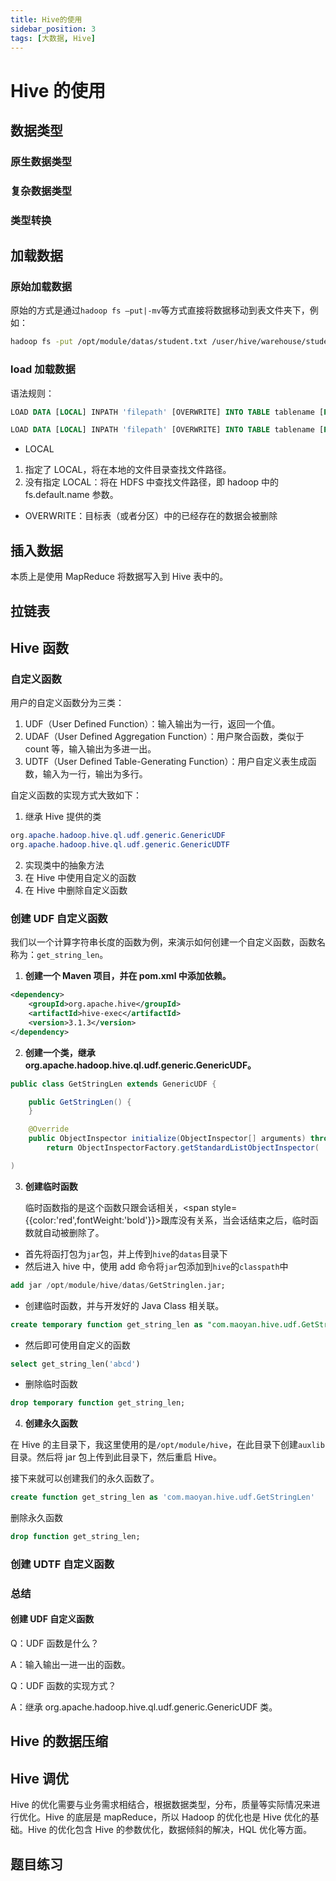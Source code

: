 ```yaml
---
title: Hive的使用
sidebar_position: 3
tags: [大数据, Hive]
---
```


# Hive 的使用

## 数据类型

### 原生数据类型

### 复杂数据类型

### 类型转换

## 加载数据

### 原始加载数据

原始的方式是通过`hadoop fs –put|-mv`等方式直接将数据移动到表文件夹下，例如：

```bash
hadoop fs -put /opt/module/datas/student.txt /user/hive/warehouse/student
```

### load 加载数据

语法规则：

```sql
LOAD DATA [LOCAL] INPATH 'filepath' [OVERWRITE] INTO TABLE tablename [PARTITION (partcol1=val1, partcol2=val2 ...)]

LOAD DATA [LOCAL] INPATH 'filepath' [OVERWRITE] INTO TABLE tablename [PARTITION (partcol1=val1, partcol2=val2 ...)] [INPUTFORMAT 'inputformat' SERDE 'serde'] (3.0 or later)
```

- LOCAL

1. 指定了 LOCAL，将在本地的文件目录查找文件路径。
2. 没有指定 LOCAL：将在 HDFS 中查找文件路径，即 hadoop 中的 fs.default.name 参数。

- OVERWRITE：目标表（或者分区）中的已经存在的数据会被删除

## 插入数据

本质上是使用 MapReduce 将数据写入到 Hive 表中的。

## 拉链表

## Hive 函数

### 自定义函数

用户的自定义函数分为三类：

1. UDF（User Defined Function）：输入输出为一行，返回一个值。
2. UDAF（User Defined Aggregation Function）：用户聚合函数，类似于 count 等，输入输出为多进一出。
3. UDTF（User Defined Table-Generating Function）：用户自定义表生成函数，输入为一行，输出为多行。

自定义函数的实现方式大致如下：

1. 继承 Hive 提供的类

```java
org.apache.hadoop.hive.ql.udf.generic.GenericUDF
org.apache.hadoop.hive.ql.udf.generic.GenericUDTF
```

2. 实现类中的抽象方法
3. 在 Hive 中使用自定义的函数
4. 在 Hive 中删除自定义函数

### 创建 UDF 自定义函数

我们以一个计算字符串长度的函数为例，来演示如何创建一个自定义函数，函数名称为：`get_string_len`。

1. **创建一个 Maven 项目，并在 pom.xml 中添加依赖。**

```xml
<dependency>
    <groupId>org.apache.hive</groupId>
    <artifactId>hive-exec</artifactId>
    <version>3.1.3</version>
</dependency>
```

2. **创建一个类，继承 org.apache.hadoop.hive.ql.udf.generic.GenericUDF。**

```java
public class GetStringLen extends GenericUDF {

    public GetStringLen() {
    }

    @Override
    public ObjectInspector initialize(ObjectInspector[] arguments) throws UDFArgumentException {
        return ObjectInspectorFactory.getStandardListObjectInspector(

)
```

3. **创建临时函数**

   临时函数指的是这个函数只跟会话相关，<span style={{color:'red',fontWeight:'bold'}}>跟库没有关系，当会话结束之后，临时函数就自动被删除了</span>。

- 首先将函打包为`jar`包，并上传到`hive`的`datas`目录下
- 然后进入 hive 中，使用 add 命令将`jar`包添加到`hive`的`classpath`中

```sql
add jar /opt/module/hive/datas/GetStringlen.jar;
```

- 创建临时函数，并与开发好的 Java Class 相关联。

```sql
create temporary function get_string_len as "com.maoyan.hive.udf.GetStringLen";
```

- 然后即可使用自定义的函数

```sql
select get_string_len('abcd')
```

- 删除临时函数

```sql
drop temporary function get_string_len;
```

4. **创建永久函数**

在 Hive 的主目录下，我这里使用的是`/opt/module/hive`，在此目录下创建`auxlib`目录。然后将 jar 包上传到此目录下，然后重启 Hive。

接下来就可以创建我们的永久函数了。

```sql
create function get_string_len as 'com.maoyan.hive.udf.GetStringLen'
```

删除永久函数

```sql
drop function get_string_len;
```

### 创建 UDTF 自定义函数

### 总结

#### 创建 UDF 自定义函数

Q：UDF 函数是什么？

A：输入输出一进一出的函数。

Q：UDF 函数的实现方式？

A：继承 org.apache.hadoop.hive.ql.udf.generic.GenericUDF 类。

## Hive 的数据压缩

## Hive 调优

Hive 的优化需要与业务需求相结合，根据数据类型，分布，质量等实际情况来进行优化。Hive 的底层是 mapReduce，所以 Hadoop 的优化也是 Hive 优化的基础。Hive 的优化包含 Hive 的参数优化，数据倾斜的解决，HQL 优化等方面。

## 题目练习
